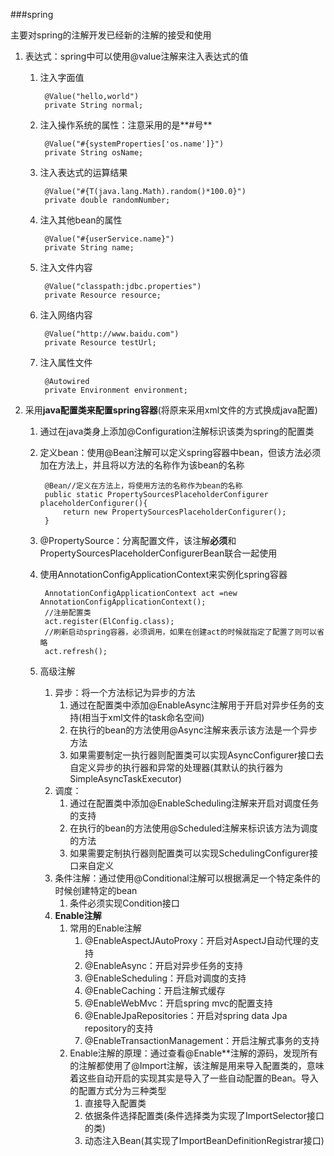 ###spring

主要对spring的注解开发已经新的注解的接受和使用

1. 表达式：spring中可以使用@value注解来注入表达式的值
	1. 注入字面值

			@Value("hello,world")
			private String normal;
	2. 注入操作系统的属性：注意采用的是**#号**

			@Value("#{systemProperties['os.name']}")
			private String osName;
	3. 注入表达式的运算结果

			@Value("#{T(java.lang.Math).random()*100.0}")
			private double randomNumber;
	4. 注入其他bean的属性

			@Value("#{userService.name}")
			private String name;
	5. 注入文件内容

			@Value("classpath:jdbc.properties")
			private Resource resource;
	6. 注入网络内容

			@Value("http://www.baidu.com")
			private Resource testUrl;
	7. 注入属性文件

			@Autowired
			private Environment environment;
2. 采用**java配置类来配置spring容器**(将原来采用xml文件的方式换成java配置)
	1. 通过在java类身上添加@Configuration注解标识该类为spring的配置类
	2. 定义bean：使用@Bean注解可以定义spring容器中bean，但该方法必须加在方法上，并且将以方法的名称作为该bean的名称

			@Bean//定义在方法上，将使用方法的名称作为bean的名称
			public static PropertySourcesPlaceholderConfigurer placeholderConfigurer(){
				return new PropertySourcesPlaceholderConfigurer();
			}
	3. @PropertySource：分离配置文件，该注解**必须**和PropertySourcesPlaceholderConfigurerBean联合一起使用
	2. 使用AnnotationConfigApplicationContext来实例化spring容器

			AnnotationConfigApplicationContext act =new AnnotationConfigApplicationContext();
			//注册配置类
			act.register(ElConfig.class);
			//刷新启动spring容器，必须调用，如果在创建act的时候就指定了配置了则可以省略
			act.refresh();
	3. 高级注解
		1. 异步：将一个方法标记为异步的方法
			1. 通过在配置类中添加@EnableAsync注解用于开启对异步任务的支持(相当于xml文件的task命名空间)
			2. 在执行的bean的方法使用@Async注解来表示该方法是一个异步方法
			3. 如果需要制定一执行器则配置类可以实现AsyncConfigurer接口去自定义异步的执行器和异常的处理器(其默认的执行器为SimpleAsyncTaskExecutor)
		1. 调度：
			1. 通过在配置类中添加@EnableScheduling注解来开启对调度任务的支持
			2. 在执行的bean的方法使用@Scheduled注解来标识该方法为调度的方法
			3. 如果需要定制执行器则配置类可以实现SchedulingConfigurer接口来自定义
		4. 条件注解：通过使用@Conditional注解可以根据满足一个特定条件的时候创建特定的bean
			1. 条件必须实现Condition接口
		2. **Enable注解**
			1. 常用的Enable注解
				1. @EnableAspectJAutoProxy：开启对AspectJ自动代理的支持
				2. @EnableAsync：开启对异步任务的支持
				3. @EnableScheduling：开启对调度的支持
				4. @EnableCaching：开启注解式缓存
				5. @EnableWebMvc：开启spring mvc的配置支持
				6. @EnableJpaRepositories：开启对spring data Jpa repository的支持
				7. @EnableTransactionManagement：开启注解式事务的支持
			2. Enable注解的原理：通过查看@Enable**注解的源码，发现所有的注解都使用了@Import注解，该注解是用来导入配置类的，意味着这些自动开启的实现其实是导入了一些自动配置的Bean。导入的配置方式分为三种类型
				1. 直接导入配置类
				2. 依据条件选择配置类(条件选择类为实现了ImportSelector接口的类)
				3. 动态注入Bean(其实现了ImportBeanDefinitionRegistrar接口)